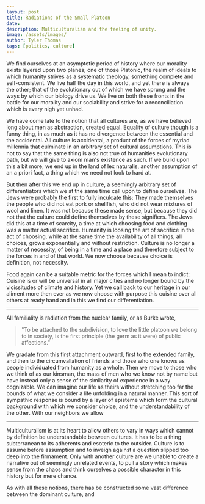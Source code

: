 ```yaml
---
layout: post
title: Radiations of the Small Platoon
date: 
description: Multiculturalism and the feeling of unity.
image: /assets/images/
author: Tyler Thomas
tags: [politics, culture]
---
```


We find ourselves at an asymptotic period of history where our morality exists
layered upon two planes; one of those Platonic, the realm of ideals to which
humanity strives as a systematic theology, something complete and
self-consistent. We live half the day in this world, and yet there is always the
other; that of the evolutionary out of which we have sprung and the ways by
which our biology drive us. We live on both these fronts in the battle for our
morality and our sociability and strive for a reconciliation which is every nigh
yet unhad.

We have come late to the notion that all cultures are, as we have believed long
about men as abstraction, created equal. Equality of culture though is a
funny thing, in as much as it has no divergence between the essential and the
accidental. All culture is accidental, a product of the forces of myriad
millennia that culminate in an arbitrary set of cultural assumptions. This is
not to say that the same thing is also not true of humanities evolutionary path,
but we will give to axiom man's existence as such. If we build upon this a bit
more, we end up in the land of lex naturalis, another assumption of an a priori
fact, a thing which we need not look to hard at. 

But then after this we end up in culture, a seemingly arbitrary set of
differentiators which we at the same time call upon to define ourselves. The
Jews were probably the first to fully inculcate this: They made themselves the people
who did not eat pork or shellfish, who did not wear mixtures of wool and
linen. It was not because these made sense, but because they did not that the
culture could define themselves by these signifiers. The Jews did this at a time
of scarcity, a time at which choosing food and clothing was a matter actual
sacrifice. Humanity is loosing the art of sacrifice in the act of choosing, while
at the same time the availability of all things, all choices, grows
exponentially and without restriction. Culture is no longer a matter of
necessity, of being in a time and a place and therefore subject to the forces in
and of that world. We now choose because choice is definition, not necessity.
    
Food again can be a suitable metric for the forces which I mean to indict:
Cuisine is or will be universal in all major cities and no longer bound by the vicissitudes
of climate and history. Yet we call back to our heritage in our aliment more
then ever as we now choose with purpose this cuisine over all others at ready
hand and in this we find our differentiation. 

-----

All familiality is radiation from the nuclear family, or as Burke wrote,

> "To be attached to the subdivision, to love the little platoon we belong to in
> society, is the first principle (the germ as it were) of public affections."

We gradate from this first attachment outward, first to the extended family,
and then to the circumvallation of friends and those who one knows as people
individuated from humanity as a whole. Then we move to those who we think of as
our kinsman, the mass of men who we know not by name but have instead only a
sense of the similarity of experience in a way cognizable. We can imagine our
life as theirs without stretching too far the bounds of what we consider a life
unfolding in a natural manner. This sort of sympathic response is bound by a
layer of episteme which form the cultural background with which we consider
choice, and the understandability of the other. With our neighbors we allow 

-----

Multiculturalism is at its heart to allow others to vary in ways which cannot by
definition be understandable between cultures. It has to be a thing subterranean
to its adherents and esoteric to the outsider. Culture is to assume before
assumption and to inveigh against a question slipped too deep into the
firmament. Only with another culture are we unable to create a narrative out of
seemingly unrelated events, to pull a story which makes sense from the chaos and
think ourselves a possible character in this history but for mere chance.

As with all these notions, there has be constructed some vast difference between
the dominant culture, and 

